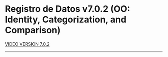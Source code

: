 # Registro de Datos v7.0.2 (OO: Identity, Categorization, and Comparison)

[VIDEO VERSION 7.0.2](https://youtu.be/Cx5Mr6FzqzA)
___


